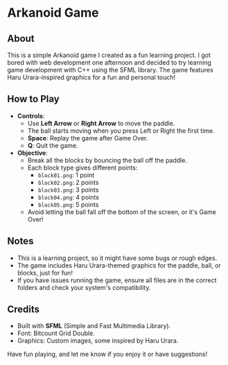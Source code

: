 # Arkanoid Game

## About
This is a simple Arkanoid game I created as a fun learning project. I got bored with web development one afternoon and decided to try learning game development with C++ using the SFML library. The game features Haru Urara-inspired graphics for a fun and personal touch!

## How to Play
- **Controls**:
  - Use **Left Arrow** or **Right Arrow** to move the paddle.
  - The ball starts moving when you press Left or Right the first time.
  - **Space**: Replay the game after Game Over.
  - **Q**: Quit the game.
- **Objective**:
  - Break all the blocks by bouncing the ball off the paddle.
  - Each block type gives different points:
    - `block01.png`: 1 point
    - `block02.png`: 2 points
    - `block03.png`: 3 points
    - `block04.png`: 4 points
    - `block05.png`: 5 points
  - Avoid letting the ball fall off the bottom of the screen, or it's Game Over!

## Notes
- This is a learning project, so it might have some bugs or rough edges.
- The game includes Haru Urara-themed graphics for the paddle, ball, or blocks, just for fun!
- If you have issues running the game, ensure all files are in the correct folders and check your system's compatibility.

## Credits
- Built with **SFML** (Simple and Fast Multimedia Library).
- Font: Bitcount Grid Double.
- Graphics: Custom images, some inspired by Haru Urara.

Have fun playing, and let me know if you enjoy it or have suggestions!
